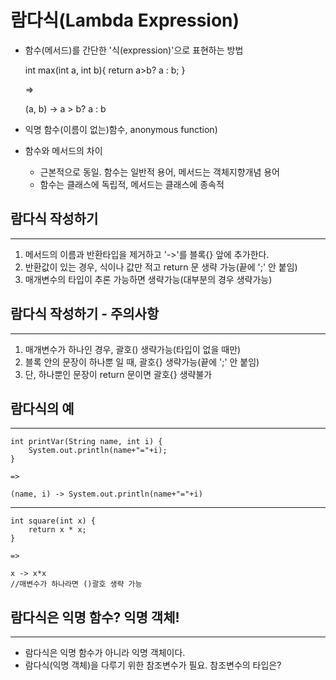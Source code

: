 람다식(Lambda Expression)
====================

* 함수(메서드)를 간단한 '식(expression)'으로 표현하는 방법


    int max(int a, int b){
        return a>b? a : b;
    }
    
    =>
    
    (a, b) -> a > b? a : b


* 익명 함수(이름이 없는)함수, anonymous function)
* 함수와 메서드의 차이
  * 근본적으로 동일. 함수는 일반적 용어, 메서드는 객체지향개념 용어
  * 함수는 클래스에 독립적, 메서드는 클래스에 종속적


람다식 작성하기
----------
*****

1. 메서드의 이름과 반환타입을 제거하고 '->'를 블록{} 앞에 추가한다.
2. 반환값이 있는 경우, 식이나 값만 적고 return 문 생략 가능(끝에 ';' 안 붙임)
3. 매개변수의 타입이 추론 가능하면 생략가능(대부분의 경우 생략가능)

람다식 작성하기 - 주의사항
---------
*****

1. 매개변수가 하나인 경우, 괄호() 생략가능(타입이 없을 때만)
2. 블록 안의 문장이 하나뿐 일 때, 괄호{} 생략가능(끝에 ';' 안 붙임)
3. 단, 하나뿐인 문장이 return 문이면 괄호{} 생략불가


람다식의 예
---------
*****


    int printVar(String name, int i) {
        System.out.println(name+"="+i);
    }
  
    =>

    (name, i) -> System.out.println(name+"="+i)

---------

    int square(int x) {
        return x * x;
    }

    =>

    x -> x*x
    //매변수가 하나라면 ()괄호 생략 가능


람다식은 익명 함수? 익명 객체!
----------
*****

* 람다식은 익명 함수가 아니라 익명 객체이다.
* 람다식(익명 객체)을 다루기 위한 참조변수가 필요. 참조변수의 타입은? 
